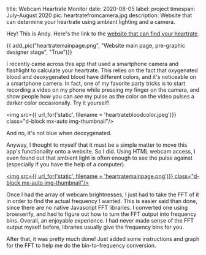 title: Webcam Heartrate Monitor
date: 2020-08-05
label: project
timespan: July-August 2020
pic: heartratefromcamera.jpg
description: Website that can determine your heartrate using ambient lighting and a camera.

Hey! This is Andy. Here's the link to the [website that can find your heartrate](http://heartrateleaderboard.netlify.app/).

{{ add_pic("heartratemainpage.png", "Website main page, pre-graphic designer stage", "True")}}

I recently came across this app that used a smartphone camera and flashlight to calculate your heartrate. This relies on the fact that oxygenated blood and deoxygenated blood have different colors, and it's noticeable on a smartphone camera. In fact, one of my favorite party tricks is to start recording a video on my phone while pressing my finger on the camera, and show people how you can <i>see</i> my pulse as the color on the video pulses a darker color occasionally. Try it yourself!

<img src={{ url_for('static', filename = 'heartratebloodcolor.jpeg')}} class="d-block mx-auto img-thumbnail"/>
<p class="caption">And no, it's not blue when deoxygenated.</p>

Anyway, I thought to myself that it must be a simple matter to move this app's functionality onto a website. So I did. Using HTML webcam access, I even found out that ambient light is often enough to see the pulse against (especially if you have the help of a computer). 

<a href="http://heartrateleaderboard.netlify.app/" target="_blank"><img src={{ url_for('static', filename = 'heartratemainpage.png')}} class="d-block mx-auto img-thumbnail"/></a>

Once I had the array of webcam brightnesses, I just had to take the FFT of it in order to find the actual frequency I wanted. This is easier said than done, since there are no native Javascript FFT libraries. I converted one using browserify, and had to figure out how to turn the FFT output into frequency bins. Overall, an enjoyable experience. I had never made sense of the FFT output myself before, libraries usually give the frequency bins for you. 

After that, it was pretty much done! Just added some instructions and graph for the FFT to help me do the bin-to-frequency conversion. 

